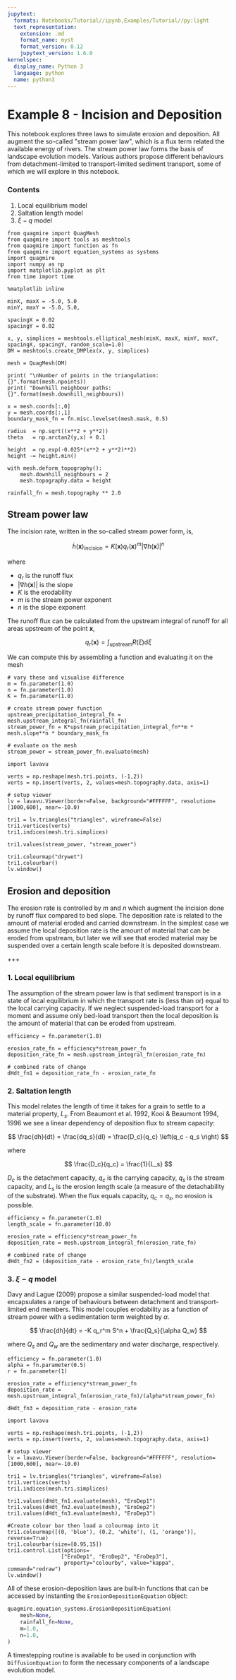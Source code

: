 ```yaml
---
jupytext:
  formats: Notebooks/Tutorial//ipynb,Examples/Tutorial//py:light
  text_representation:
    extension: .md
    format_name: myst
    format_version: 0.12
    jupytext_version: 1.6.0
kernelspec:
  display_name: Python 3
  language: python
  name: python3
---
```


# Example 8 - Incision and Deposition

This notebook explores three laws to simulate erosion and deposition. All augment the so-called "stream power law", which is a flux term related the available energy of rivers. The stream power law forms the basis of landscape evolution models. Various authors propose different behaviours from detachment-limited to transport-limited sediment transport, some of which we will explore in this notebook.


### Contents

1. Local equilibrium model
2. Saltation length model
3. $\xi - q$ model

```{code-cell}
from quagmire import QuagMesh
from quagmire import tools as meshtools
from quagmire import function as fn
from quagmire import equation_systems as systems
import quagmire
import numpy as np
import matplotlib.pyplot as plt
from time import time

%matplotlib inline
```

```{code-cell}
minX, maxX = -5.0, 5.0
minY, maxY = -5.0, 5.0,

spacingX = 0.02
spacingY = 0.02

x, y, simplices = meshtools.elliptical_mesh(minX, maxX, minY, maxY, spacingX, spacingY, random_scale=1.0)
DM = meshtools.create_DMPlex(x, y, simplices)

mesh = QuagMesh(DM)

print( "\nNumber of points in the triangulation: {}".format(mesh.npoints))
print( "Downhill neighbour paths: {}".format(mesh.downhill_neighbours))
```

```{code-cell}
x = mesh.coords[:,0]
y = mesh.coords[:,1]
boundary_mask_fn = fn.misc.levelset(mesh.mask, 0.5)

radius  = np.sqrt((x**2 + y**2))
theta   = np.arctan2(y,x) + 0.1

height  = np.exp(-0.025*(x**2 + y**2)**2)
height -= height.min()

with mesh.deform_topography():
    mesh.downhill_neighbours = 2
    mesh.topography.data = height

rainfall_fn = mesh.topography ** 2.0
```

## Stream power law

The incision rate, written in the so-called stream power form, is,

$$
\dot{h}(\mathbf{x})_\textrm{incision} = K(\mathbf{x}) q_r(\mathbf{x})^m \left| \nabla h(\mathbf{x}) \right|^n
$$

where

- $q_r$ is the runoff flux
- $\left| \nabla h(\mathbf{x}) \right|$ is the slope
- $K$ is the erodability
- $m$ is the stream power exponent
- $n$ is the slope exponent

The runoff flux can be calculated from the upstream integral of runoff for all areas upstream of the point $\mathbf{x}$,

$$
q_r(\mathbf{x})  = \int_{\mathrm{upstream}} R(\xi) \mathrm{d}\xi
$$

We can compute this by assembling a function and evaluating it on the mesh

```{code-cell}
# vary these and visualise difference
m = fn.parameter(1.0)
n = fn.parameter(1.0)
K = fn.parameter(1.0)

# create stream power function
upstream_precipitation_integral_fn = mesh.upstream_integral_fn(rainfall_fn)
stream_power_fn = K*upstream_precipitation_integral_fn**m * mesh.slope**n * boundary_mask_fn

# evaluate on the mesh
stream_power = stream_power_fn.evaluate(mesh)
```

```{code-cell}
import lavavu

verts = np.reshape(mesh.tri.points, (-1,2))
verts = np.insert(verts, 2, values=mesh.topography.data, axis=1)

# setup viewer
lv = lavavu.Viewer(border=False, background="#FFFFFF", resolution=[1000,600], near=-10.0)

tri1 = lv.triangles("triangles", wireframe=False)
tri1.vertices(verts)
tri1.indices(mesh.tri.simplices)

tri1.values(stream_power, "stream_power")

tri1.colourmap("drywet")
tri1.colourbar()
lv.window()
```

## Erosion and deposition

The erosion rate is controlled by $m$ and $n$ which augment the incision done by runoff flux compared to bed slope. The deposition rate is related to the amount of material eroded and carried downstream. In the simplest case we assume the local deposition rate is the amount of material that can be eroded from upstream, but later we will see that eroded material may be suspended over a certain length scale before it is deposited downstream.

+++

### 1. Local equilibrium

The assumption of the stream power law is that sediment transport is in a state of local equilibrium in which the transport rate is (less than or) equal to the local carrying capacity. If we neglect suspended-load transport for a moment and assume only bed-load transport then the local deposition is the amount of material that can be eroded from upstream.

```{code-cell}
efficiency = fn.parameter(1.0)

erosion_rate_fn = efficiency*stream_power_fn
deposition_rate_fn = mesh.upstream_integral_fn(erosion_rate_fn)

# combined rate of change
dHdt_fn1 = deposition_rate_fn - erosion_rate_fn
```

### 2. Saltation length

This model relates the length of time it takes for a grain to settle to a material property, $L_s$.
From Beaumont et al. 1992, Kooi & Beaumont 1994, 1996 we see a linear dependency of deposition flux to stream capacity:

$$
\frac{dh}{dt} = \frac{dq_s}{dl} = \frac{D_c}{q_c} \left(q_c - q_s \right)
$$

where

$$
\frac{D_c}{q_c} = \frac{1}{L_s}
$$

$D_c$ is the detachment capacity, $q_c$ is the carrying capacity, $q_s$ is the stream capacity, and $L_s$ is the erosion length scale (a measure of the detachability of the substrate). When the flux equals capacity, $q_c = q_s$, no erosion is possible.

```{code-cell}
efficiency = fn.parameter(1.0)
length_scale = fn.parameter(10.0)

erosion_rate = efficiency*stream_power_fn
deposition_rate = mesh.upstream_integral_fn(erosion_rate_fn)

# combined rate of change
dHdt_fn2 = (deposition_rate - erosion_rate_fn)/length_scale
```

### 3. $\xi - q$ model

Davy and Lague (2009) propose a similar suspended-load model that encapsulates a range of behaviours between detachment and transport-limited end members. This model couples erodability as a function of stream power with a sedimentation term weighted by $\alpha$.

$$
\frac{dh}{dt} = -K q_r^m S^n + \frac{Q_s}{\alpha Q_w}
$$

where $Q_s$ and $Q_w$ are the sedimentary and water discharge, respectively.

```{code-cell}
efficiency = fn.parameter(1.0)
alpha = fn.parameter(0.5)
r = fn.parameter(1)

erosion_rate = efficiency*stream_power_fn
deposition_rate = mesh.upstream_integral_fn(erosion_rate_fn)/(alpha*stream_power_fn)

dHdt_fn3 = deposition_rate - erosion_rate
```

```{code-cell}
import lavavu

verts = np.reshape(mesh.tri.points, (-1,2))
verts = np.insert(verts, 2, values=mesh.topography.data, axis=1)

# setup viewer
lv = lavavu.Viewer(border=False, background="#FFFFFF", resolution=[1000,600], near=-10.0)

tri1 = lv.triangles("triangles", wireframe=False)
tri1.vertices(verts)
tri1.indices(mesh.tri.simplices)

tri1.values(dHdt_fn1.evaluate(mesh), "EroDep1")
tri1.values(dHdt_fn2.evaluate(mesh), "EroDep2")
tri1.values(dHdt_fn3.evaluate(mesh), "EroDep3")

#Create colour bar then load a colourmap into it
tri1.colourmap([(0, 'blue'), (0.2, 'white'), (1, 'orange')], reverse=True)
tri1.colourbar(size=[0.95,15])
tri1.control.List(options=
                 ["EroDep1", "EroDep2", "EroDep3"], 
                  property="colourby", value="kappa", command="redraw")
lv.window()
```

All of these erosion-deposition laws are built-in functions that can be accessed by instanting the `ErosionDepositionEquation` object:

```python
quagmire.equation_systems.ErosionDepositionEquation(
    mesh=None,
    rainfall_fn=None,
    m=1.0,
    n=1.0,
)
```

A timestepping routine is available to be used in conjunction with `DiffusionEquation` to form the necessary components of a landscape evolution model.

```{code-cell}

```
